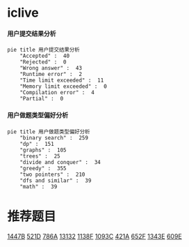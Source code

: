 # iclive

<!-- tabs:start -->



#### **用户提交结果分析**

```mermaid
pie title 用户提交结果分析
    "Accepted" :  40
    "Rejected" :  0
    "Wrong answer" :  43
    "Runtime error" :  2
    "Time limit exceeded" :  11
    "Memory limit exceeded" :  0
    "Compilation error" :  4
    "Partial" :  0
```

#### **用户做题类型偏好分析**

```mermaid
pie title 用户做题类型偏好分析
    "binary search" :  259
    "dp" :  151
    "graphs" :  105
    "trees" :  25
    "divide and conquer" :  34
    "greedy" :  355
    "two pointers" :  210
    "dfs and similar" :  39
    "math" :  39
```



<!-- tabs:end -->
# 推荐题目
[1447B](https://codeforces.com/contest/1447/problem/B)
[521D](https://codeforces.com/contest/521/problem/D)
[786A](https://codeforces.com/contest/786/problem/A)
[13132](https://codeforces.com/contest/1313/problem/2)
[1138F](https://codeforces.com/contest/1138/problem/F)
[1093C](https://codeforces.com/contest/1093/problem/C)
[421A](https://codeforces.com/contest/421/problem/A)
[652F](https://codeforces.com/contest/652/problem/F)
[1343E](https://codeforces.com/contest/1343/problem/E)
[609E](https://codeforces.com/contest/609/problem/E)
